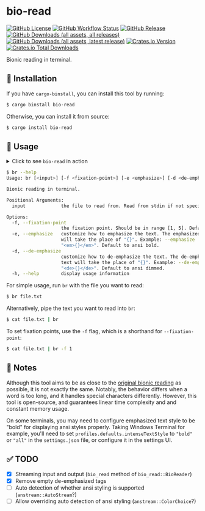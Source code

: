 # bio-read

[![GitHub License](https://img.shields.io/github/license/PRO-2684/bio-read?logo=opensourceinitiative)](https://github.com/PRO-2684/bio-read/blob/main/LICENSE)
[![GitHub Workflow Status](https://img.shields.io/github/actions/workflow/status/PRO-2684/bio-read/release.yml?logo=githubactions)](https://github.com/PRO-2684/bio-read/blob/main/.github/workflows/release.yml)
[![GitHub Release](https://img.shields.io/github/v/release/PRO-2684/bio-read?logo=githubactions)](https://github.com/PRO-2684/bio-read/releases)
[![GitHub Downloads (all assets, all releases)](https://img.shields.io/github/downloads/PRO-2684/bio-read/total?logo=github)](https://github.com/PRO-2684/bio-read/releases)
[![GitHub Downloads (all assets, latest release)](https://img.shields.io/github/downloads/PRO-2684/bio-read/latest/total?logo=github)](https://github.com/PRO-2684/bio-read/releases/latest)
[![Crates.io Version](https://img.shields.io/crates/v/bio-read?logo=rust)](https://crates.io/crates/bio-read)
[![Crates.io Total Downloads](https://img.shields.io/crates/d/bio-read?logo=rust)](https://crates.io/crates/bio-read)

Bionic reading in terminal.

## 🚀 Installation

If you have `cargo-binstall`, you can install this tool by running:

```bash
$ cargo binstall bio-read
```

Otherwise, you can install it from source:

```bash
$ cargo install bio-read
```

## 📖 Usage

<details><summary>Click to see <code>bio-read</code> in action</summary>

[![asciicast](https://asciinema.org/a/1E6kkMHheWHnzUbKKcrnZ0lcl.svg)](https://asciinema.org/a/1E6kkMHheWHnzUbKKcrnZ0lcl)

</details>

```bash
$ br --help
Usage: br [<input>] [-f <fixation-point>] [-e <emphasize>] [-d <de-emphasize>]

Bionic reading in terminal.

Positional Arguments:
  input             the file to read from. Read from stdin if not specified.

Options:
  -f, --fixation-point
                    the fixation point. Should be in range [1, 5]. Default is 3.
  -e, --emphasize   customize how to emphasize the text. The emphasized text
                    will take the place of "{}". Example: --emphasize
                    "<em>{}</em>". Default to ansi bold.
  -d, --de-emphasize
                    customize how to de-emphasize the text. The de-emphasized
                    text will take the place of "{}". Example: --de-emphasize
                    "<de>{}</de>". Default to ansi dimmed.
  -h, --help        display usage information
```

For simple usage, run `br` with the file you want to read:

```bash
$ br file.txt
```

Alternatively, pipe the text you want to read into `br`:

```bash
$ cat file.txt | br
```

To set fixation points, use the `-f` flag, which is a shorthand for `--fixation-point`:

```bash
$ cat file.txt | br -f 1
```

## 📝 Notes

Although this tool aims to be as close to the [original bionic reading](https://reader.bionic-reading.com/) as possible, it is not exactly the same. Notably, the behavior differs when a word is too long, and it handles special characters differently. However, this tool is open-source, and guarantees linear time complexity and and constant memory usage.

On some terminals, you may need to configure emphasized text style to be "bold" for displaying ansi styles properly. Taking Windows Terminal for example, you'll need to set `profiles.defaults.intenseTextStyle` to `"bold"` or `"all"` in the `settings.json` file, or configure it in the settings UI.

## ✅ TODO

- [x] Streaming input and output (`bio_read` method of `bio_read::BioReader`)
- [x] Remove empty de-emphasized tags
- [ ] Auto detection of whether ansi styling is supported (`anstream::AutoStream`?)
- [ ] Allow overriding auto detection of ansi styling (`anstream::ColorChoice`?)
